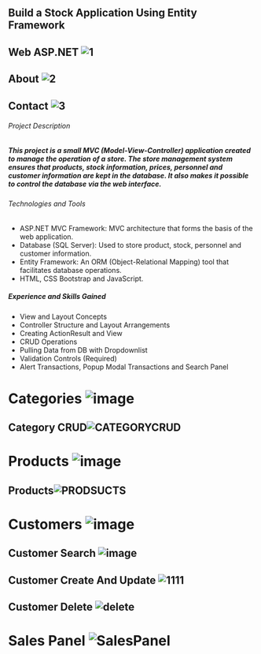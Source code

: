 ## Build a Stock Application Using Entity Framework                      
## Web ASP.NET ![1](https://github.com/omerfarukkpala/WebMVCStockApp/assets/101570820/38988b55-6054-484d-a217-6ad2b29c8eef)
## About ![2](https://github.com/omerfarukkpala/WebMVCStockApp/assets/101570820/39cb31a4-7e0e-4b8b-8a74-fdac1c779ef0)
## Contact ![3](https://github.com/omerfarukkpala/WebMVCStockApp/assets/101570820/6ad409a7-9d4d-4912-9dae-57ed50b35d57)
###### Project Description
##### This project is a small MVC (Model-View-Controller) application created to manage the operation of a store. The store management system ensures that products, stock information, prices, personnel and customer information are kept in the database. It also makes it possible to control the database via the web interface.
###### Technologies and Tools
* ASP.NET MVC Framework: MVC architecture that forms the basis of the web application.
* Database (SQL Server): Used to store product, stock, personnel and customer information.
* Entity Framework: An ORM (Object-Relational Mapping) tool that facilitates database operations.
* HTML, CSS Bootstrap and JavaScript.
##### Experience and Skills Gained
* View and Layout Concepts
* Controller Structure and Layout Arrangements 
* Creating ActionResult and View
* CRUD Operations
* Pulling Data from DB with Dropdownlist
* Validation Controls (Required)
* Alert Transactions, Popup Modal Transactions and Search Panel
# Categories ![image](https://github.com/omerfarukkpala/WebMVCStockApp/assets/101570820/02d9e44b-949f-4eda-a182-f7e8c8f85bc3)
## Category CRUD![CATEGORYCRUD](https://github.com/omerfarukkpala/WebMVCStockApp/assets/101570820/d838c40e-3db7-4dbf-96af-fea32a17f1fe)
# Products ![image](https://github.com/omerfarukkpala/WebMVCStockApp/assets/101570820/d602a75d-c4b6-41ce-9fb8-04fe6e07998f)
## Products![PRODSUCTS](https://github.com/omerfarukkpala/WebMVCStockApp/assets/101570820/42255055-6cd6-47a6-9c76-2fb78c1f8151)
# Customers ![image](https://github.com/omerfarukkpala/WebMVCStockApp/assets/101570820/ddcfbc91-cd97-49ad-9257-f95483efd6e0)
## Customer Search ![image](https://github.com/omerfarukkpala/WebMVCStockApp/assets/101570820/4f3df877-066e-4dee-99c1-fcd25e884b6e)
## Customer Create And  Update ![1111](https://github.com/omerfarukkpala/WebMVCStockApp/assets/101570820/6d333ba3-8081-4ed2-b935-b291d39837bf)
## Customer Delete ![delete](https://github.com/omerfarukkpala/WebMVCStockApp/assets/101570820/63989494-a43a-4b92-81ba-64061b917b28)
# Sales Panel ![SalesPanel](https://github.com/omerfarukkpala/WebMVCStockApp/assets/101570820/4821e3bb-c7fd-466b-ba96-ead59c7d0034)

